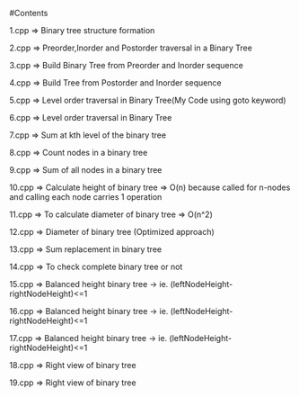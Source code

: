 #Contents

1.cpp => Binary tree structure formation

2.cpp => Preorder,Inorder and Postorder traversal in a Binary Tree

3.cpp => Build Binary Tree from Preorder and Inorder sequence

4.cpp => Build Tree from Postorder and Inorder sequence

5.cpp => Level order traversal in Binary Tree(My Code using goto keyword)

6.cpp => Level order traversal in Binary Tree

7.cpp => Sum at kth level of the binary tree

8.cpp => Count nodes in a binary tree

9.cpp => Sum of all nodes in a binary tree

10.cpp => Calculate height of binary tree => O(n) because called for n-nodes and calling each node carries 1 operation

11.cpp => To calculate diameter of binary tree => O(n^2)

12.cpp => Diameter of binary tree (Optimized approach) 

13.cpp => Sum replacement in binary tree

14.cpp => To check complete binary tree or not

15.cpp => Balanced height binary tree -> ie. (leftNodeHeight-rightNodeHeight)<=1

16.cpp => Balanced height binary tree -> ie. (leftNodeHeight-rightNodeHeight)<=1

17.cpp => Balanced height binary tree -> ie. (leftNodeHeight-rightNodeHeight)<=1

18.cpp => Right view of binary tree

19.cpp => Right view of binary tree
